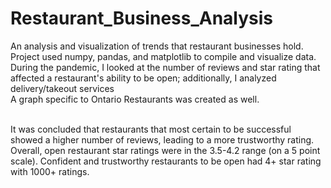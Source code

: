 # Restaurant_Business_Analysis
An analysis and visualization of trends that restaurant businesses hold. 
<br />
Project used numpy, pandas, and matplotlib to compile and visualize data. 
<br />
During the pandemic, I looked at the number of reviews and star rating that affected a restaurant's ability to be open; additionally, I analyzed delivery/takeout services
<br /> 
A graph specific to Ontario Restaurants was created as well. 
<br /><br /> 

It was concluded that restaurants that most certain to be successful showed a higher number of reviews, leading to a more trustworthy rating. Overall, open restaurant star ratings were in the 3.5-4.2 range (on a 5 point scale). Confident and trustworthy restaurants to be open had 4+ star rating with 1000+ ratings.
